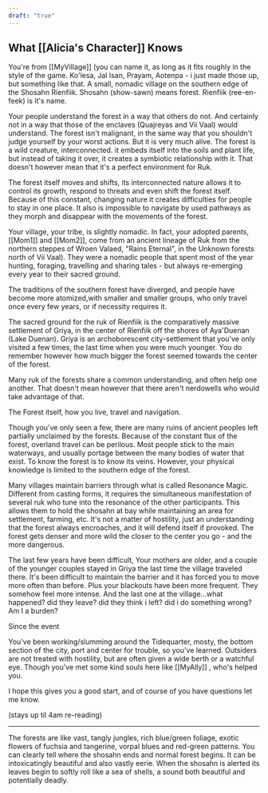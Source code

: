 ```yaml
---
draft: "true"
---
```

## What [[Alicia's Character]] Knows

You're from [[MyVillage]] (you can name it, as long as it fits roughly in the style of the game. Ko'lesa, Jal Isan, Prayam, Aotenpa - i just made those up, but something like that. A small, nomadic village on the southern edge of the Shosahn Rienfiik. Shosahn (show-sawn) means forest. Rienfiik (ree-en-feek) is it's name.

Your people understand the forest in a way that others do not. And certainly not in a way that those of the enclaves (Quajreyas and Vii Vaal) would understand. The forest isn't malignant, in the same way that you shouldn't judge yourself by your worst actions. But it is very much alive. The forest is a wild creature, interconnected. it embeds itself into the soils and plant life, but instead of taking it over, it creates a symbiotic relationship with it. That doesn't however mean that it's a perfect environment for Ruk.

The forest itself moves and shifts, its interconnected nature allows it to control its growth, respond to threats and even shift the forest itself. Because of this constant, changing nature it creates difficulties for people to stay in one place. It also is impossible to navigate by used pathways as they morph and disappear with the movements of the forest.

Your village, your tribe, is slightly nomadic. In fact, your adopted parents, [[Mom1]] and [[Mom2]], come from an ancient lineage of Ruk from the northern steppes of Wroen Valaed, "Rains Eternal", in the Unknown forests north of Vii Vaal). They were a nomadic people that spent most of the year hunting, foraging, travelling and sharing tales - but always re-emerging every year to their sacred ground.

The traditions of the southern forest have diverged, and people have become more atomized,with smaller and smaller groups, who only travel once every few years, or if necessity requires it.

The sacred ground for the ruk of Rienfiik is the comparatively massive settlement of Griya, in the center of Rienfiik off the shores of Aya'Duenan (Lake Duenan). Griya is an archoborescent city-settlement that you've only visited a few times, the last time when you were much younger. You do remember however how much bigger the forest seemed towards the center of the forest.

Many ruk of the forests share a common understanding, and often help one another. That doesn't mean however that there aren't nerdowells who would take advantage of that. 

The Forest itself, how you live, travel and navigation.

Though you've only seen a few, there are many ruins of ancient peoples left partially unclaimed by the forests. Because of the constant flux of the forest, overland travel can be perilous. Most people stick to the main waterways, and usually portage between the many bodies of water that exist. To know the forest is to know its veins. However, your physical knowledge is limited to the southern edge of the forest.

Many villages maintain barriers through what is called Resonance Magic. Different from casting forms, it requires the simultaneous manifestation of several ruk who tune into the resonance of the other participants. This allows them to hold the shosahn at bay while maintaining an area for settlement, farming, etc. It's not a matter of hostility, just an understanding that the forest always encroaches, and it will defend itself if provoked. The forest gets denser and more wild the closer to the center you go - and the more dangerous.

The last few years have been difficult, Your mothers are older, and a couple of the younger couples stayed in Griya the last time the village traveled there. It's been difficult to maintain the barrier and it has forced you to move more often than before. Plus your blackouts have been more frequent. They somehow feel more intense. And the last one at the village...what happened? did they leave? did they think i left? did i do something wrong? Am I a burden?

Since the event

You've been working/slumming around the Tidequarter, mosty, the bottom section of the city, port and center for trouble, so you've learned. Outsiders are not treated with hostility, but are often given a wide berth or a watchful eye. Though you've met some kind souls here like [[MyAlly]] , who's helped you.


I hope this gives you a good start, and of course of you have questions let me know.

(stays up til 4am re-reading)

---

The forests are like vast, tangly jungles, rich blue/green foliage, exotic flowers of fuchsia and tangerine, vorpal blues and red-green patterns. You can clearly tell where the shosahn ends and normal forest begins.  It can be intoxicatingly beautiful and also vastly eerie. When the shosahn is alerted its leaves begin to softly roll like a sea of shells, a sound both beautiful and potentially deadly.